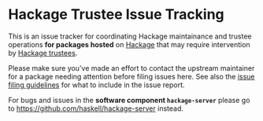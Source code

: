 # Hackage Trustee Issue Tracking

This is an issue tracker for coordinating Hackage maintainance and trustee operations **for packages hosted** on [Hackage](https://hackage.haskell.org) that may require intervention by [Hackage trustees](https://hackage.haskell.org/packages/trustees/).

Please make sure you've made an effort to contact the upstream maintainer for a package needing attention before filing issues here. See also the [issue filing guidelines](CONTRIBUTING.md) for what to include in the issue report.

For bugs and issues in the **software component `hackage-server`** please go to https://github.com/haskell/hackage-server instead.
